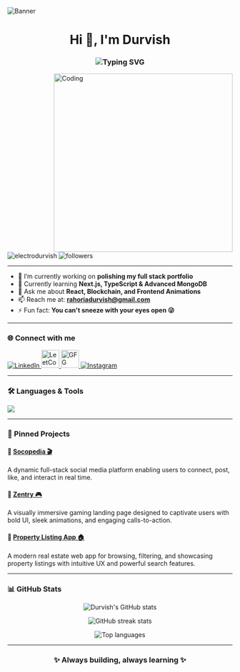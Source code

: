 ![Banner](https://images-wixmp-ed30a86b8c4ca887773594c2.wixmp.com/f/9d70ef73-ee0b-4abf-b97a-3389eff38ed5/d9qzqm8-242916ae-89d8-4da4-bfd4-93bef52e103a.gif)

<h1 align="center">Hi 👋, I'm Durvish</h1>
<h3 align="center">
  <img src="https://readme-typing-svg.herokuapp.com?font=Fira+Code&size=24&pause=1000&center=true&width=440&lines=Frontend+Developer+from+India;React+%7C+Next.js+%7C+MongoDB+%7C+Tailwind;Building+cool+stuff+with+code" alt="Typing SVG" />
</h3>

<img align="right" alt="Coding" width="400" src="https://i.giphy.com/media/836HiJc7pgzy8iNXCn/giphy.gif" />

<p align="left">
  <img src="https://komarev.com/ghpvc/?username=electrodurvish&label=Profile%20views&color=0e75b6&style=flat" alt="electrodurvish" />
  <img src="https://img.shields.io/github/followers/electrodurvish?label=Follow&style=social" alt="followers" />
</p>

---

- 🔭 I’m currently working on **polishing my full stack portfolio**
- 🌱 Currently learning **Next.js, TypeScript & Advanced MongoDB**
- 💬 Ask me about **React, Blockchain, and Frontend Animations**
- 📫 Reach me at: **rahoriadurvish@gmail.com**
- ⚡ Fun fact: **You can't sneeze with your eyes open 😜**

---

### 🌐 Connect with me

<p align="left">
  <a href="https://www.linkedin.com/in/durvish-rahoria-4b664a323/" target="_blank">
    <img src="https://skillicons.dev/icons?i=linkedin" alt="LinkedIn" />
  </a>
  <a href="https://leetcode.com/u/durvish/" target="_blank">
    <img src="https://upload.wikimedia.org/wikipedia/commons/1/19/LeetCode_logo_black.png" alt="LeetCode" width="40" height="40" />
  </a>
  <a href="https://www.geeksforgeeks.org/user/2022kue8vqa/" target="_blank">
    <img src="https://upload.wikimedia.org/wikipedia/commons/4/43/GeeksforGeeks.svg" alt="GFG" width="40" height="40" />
  </a>
  <a href="https://instagram.com/durrvish" target="_blank">
    <img src="https://skillicons.dev/icons?i=instagram" alt="Instagram" />
  </a>
</p>

---

### 🛠️ Languages & Tools

<p align="left">
  <img src="https://skillicons.dev/icons?i=react,nextjs,ts,js,html,css,tailwind,bootstrap,express,mongodb,nodejs,git,c,cpp,matlab,blender" />
</p>

---

### 📌 Pinned Projects

#### 🔗 [Socopedia 🎬](https://frontend-mern-green.vercel.app/)  
A dynamic full-stack social media platform enabling users to connect, post, like, and interact in real time.

#### 🔗 [Zentry 🎮](http://gaming-landingpage-flame.vercel.app/)  
A visually immersive gaming landing page designed to captivate users with bold UI, sleek animations, and engaging calls-to-action.

#### 🔗 [Property Listing App 🏠](https://property-listing-app-3ygb.vercel.app/)  
A modern real estate web app for browsing, filtering, and showcasing property listings with intuitive UX and powerful search features.

---

### 📊 GitHub Stats

<p align="center">
  <img src="https://github-readme-stats.vercel.app/api?username=electrodurvish&show_icons=true&theme=radical" alt="Durvish's GitHub stats" />
</p>

<p align="center">
  <img src="https://github-readme-streak-stats.herokuapp.com/?user=electrodurvish&theme=radical" alt="GitHub streak stats" />
</p>

<p align="center">
  <img src="https://github-readme-stats.vercel.app/api/top-langs/?username=electrodurvish&layout=compact&theme=radical" alt="Top languages" />
</p>

---

<h3 align="center">✨ Always building, always learning ✨</h3>
